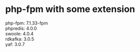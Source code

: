 # php-fpm with some extension
php-fpm:  7.1.33-fpm <br>
phpredis: 4.0.0 <br>
swoole:   4.0.4 <br>
rdkafka:  3.0.5 <br>
yaf:      3.0.7 <br>
